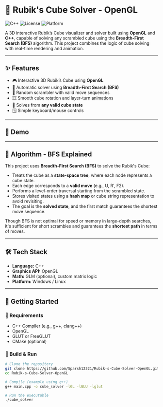 # 🧊 Rubik's Cube Solver - OpenGL

![C++](https://img.shields.io/badge/C%2B%2B-OpenGL-blue?logo=c%2B%2B&logoColor=white)
![License](https://img.shields.io/github/license/Sparsh12321/Rubik-s-Cube-Solver-OpenGL)
![Platform](https://img.shields.io/badge/Platform-Windows%20%7C%20Linux-lightgrey)

A 3D interactive Rubik’s Cube visualizer and solver built using **OpenGL** and **C++**, capable of solving any scrambled cube using the **Breadth-First Search (BFS)** algorithm. This project combines the logic of cube solving with real-time rendering and animation.

---

## ✨ Features

- 🎮 Interactive 3D Rubik’s Cube using **OpenGL**
- 🤖 Automatic solver using **Breadth-First Search (BFS)**
- 🔀 Random scrambler with valid move sequences
- 🎞️ Smooth cube rotation and layer-turn animations
- 🧠 Solves from **any valid cube state**
- 🪟 Simple keyboard/mouse controls

---

## 📸 Demo

---

## 🧠 Algorithm - BFS Explained

This project uses **Breadth-First Search (BFS)** to solve the Rubik's Cube:

- Treats the cube as a **state-space tree**, where each node represents a cube state.
- Each edge corresponds to a **valid move** (e.g., U, R', F2).
- Performs a level-order traversal starting from the scrambled state.
- Stores visited states using a **hash map** or cube string representation to avoid revisiting.
- The goal is the **solved state**, and the first match guarantees the shortest move sequence.

Though BFS is not optimal for speed or memory in large-depth searches, it's sufficient for short scrambles and guarantees the **shortest path** in terms of moves.

---

## 🛠️ Tech Stack

- **Language:** C++
- **Graphics API:** OpenGL
- **Math:** GLM (optional), custom matrix logic
- **Platform:** Windows / Linux

---

## 🚀 Getting Started

### 🔧 Requirements

- C++ Compiler (e.g., g++, clang++)
- OpenGL
- GLUT or FreeGLUT
- CMake (optional)

### 🔨 Build & Run

```bash
# Clone the repository
git clone https://github.com/Sparsh12321/Rubik-s-Cube-Solver-OpenGL.git
cd Rubik-s-Cube-Solver-OpenGL

# Compile (example using g++)
g++ main.cpp -o cube_solver -lGL -lGLU -lglut

# Run the executable
./cube_solver
